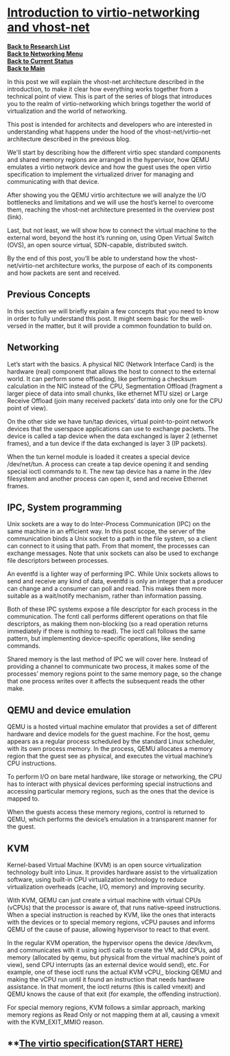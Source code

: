 # **[Introduction to virtio-networking and vhost-net](https://www.redhat.com/en/blog/deep-dive-virtio-networking-and-vhost-net)**

**[Back to Research List](../../../research_list.md)**\
**[Back to Networking Menu](../networking_menu.md)**\
**[Back to Current Status](../../../../development/status/weekly/current_status.md)**\
**[Back to Main](../../../../README.md)**

In this post we will explain the vhost-net architecture described in the introduction, to make it clear how everything works together from a technical point of view. This is part of the series of blogs that introduces you to the realm of virtio-networking which brings together the world of virtualization and the world of networking.

This post is intended for architects and developers who are interested in understanding what happens under the hood of the vhost-net/virtio-net architecture described in the previous blog.

We'll start by describing how the different virtio spec standard components and shared memory regions are arranged in the hypervisor, how QEMU emulates a virtio network device and how the guest uses the open virtio specification to implement the virtualized driver for managing and communicating with that device.

After showing you the QEMU virtio architecture we will analyze the I/O bottlenecks and limitations and we will use the host’s kernel to overcome them, reaching the vhost-net architecture presented in the overview post (link).

Last, but not least, we will show how to connect the virtual machine to the external word, beyond the host it’s running on, using Open Virtual Switch (OVS), an open source virtual, SDN-capable, distributed switch.

By the end of this post, you’ll be able to understand how the vhost-net/virtio-net architecture works, the purpose of each of its components and how packets are sent and received.

## Previous Concepts

In this section we will briefly explain a few concepts that you need to know in order to fully understand this post. It might seem basic for the well-versed in the matter, but it will provide a common foundation to build on.

## Networking

Let’s start with the basics. A physical NIC (Network Interface Card) is the hardware (real) component that allows the host to connect to the external world. It can perform some offloading, like performing a checksum calculation in the NIC instead of the CPU, Segmentation Offload (fragment a larger piece of data into small chunks, like ethernet MTU size) or Large Receive Offload (join many received packets’ data into only one for the CPU point of view).

On the other side we have tun/tap devices, virtual point-to-point network devices that the userspace applications can use to exchange packets. The device is called a tap device when the data exchanged is layer 2 (ethernet frames), and a tun device if the data exchanged is layer 3 (IP packets).

When the tun kernel module is loaded it creates a special device /dev/net/tun. A process can create a tap device opening it and sending special ioctl commands to it. The new tap device has a name in the /dev filesystem and another process can open it, send and receive Ethernet frames.

## IPC, System programming

Unix sockets are a way to do Inter-Process Communication (IPC) on the same machine in an efficient way. In this post scope, the server of the communication binds a Unix socket to a path in the file system, so a client can connect to it using that path. From that moment, the processes can exchange messages. Note that unix sockets can also be used to exchange file descriptors between processes.

An eventfd is a lighter way of performing IPC. While Unix sockets allows to send and receive any kind of data, eventfd is only an integer that a producer can change and a consumer can poll and read. This makes them more suitable as a wait/notify mechanism, rather than information passing.

Both of these IPC systems expose a file descriptor for each process in the communication. The fcntl call performs different operations on that file descriptors, as making them non-blocking (so a read operation returns immediately if there is nothing to read). The ioctl call follows the same pattern, but implementing device-specific operations, like sending commands.

Shared memory is the last method of IPC we will cover here. Instead of providing a channel to communicate two process, it makes some of the processes’ memory regions point to the same memory page, so the change that one process writes over it affects the subsequent reads the other make.

## QEMU and device emulation

QEMU is a hosted virtual machine emulator that provides a set of different hardware and device models for the guest machine. For the host, qemu appears as a regular process scheduled by the standard Linux scheduler, with its own process memory. In the process, QEMU allocates a memory region that the guest see as physical, and executes the virtual machine’s CPU instructions.

To perform I/O on bare metal hardware, like storage or networking, the CPU has to interact with physical devices performing special instructions and accessing particular memory regions, such as the ones that the device is mapped to.

When the guests access these memory regions, control is returned to QEMU, which performs the device’s emulation in a transparent manner for the guest.

## KVM

Kernel-based Virtual Machine (KVM) is an open source virtualization technology built into Linux. It provides hardware assist to the virtualization software, using built-in CPU virtualization technology to reduce virtualization overheads (cache, I/O, memory) and improving security.

With KVM, QEMU can just create a virtual machine with virtual CPUs (vCPUs) that the processor is aware of, that runs native-speed instructions. When a special instruction is reached by KVM, like the ones that interacts with the devices or to special memory regions, vCPU pauses and informs QEMU of the cause of pause, allowing hypervisor to react to that event.

In the regular KVM operation, the hypervisor opens the device /dev/kvm, and communicates with it using ioctl calls to create the VM, add CPUs, add memory (allocated by qemu, but physical from the virtual machine’s point of view), send CPU interrupts (as an external device would send), etc. For example, one of these ioctl runs the actual KVM vCPU,, blocking QEMU and making the vCPU run until it found an instruction that needs hardware assistance. In that moment, the ioctl returns (this is called vmexit) and QEMU knows the cause of that exit (for example, the offending instruction).

For special memory regions, KVM follows a similar approach, marking memory regions as Read Only or not mapping them at all, causing a vmexit with the KVM_EXIT_MMIO reason.

## **[The virtio specification(START HERE)](https://www.redhat.com/en/blog/deep-dive-virtio-networking-and-vhost-net)
